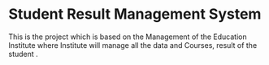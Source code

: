 # Student Result Management System
This is the project which is based on the Management of the Education Institute where Institute will manage all the data and Courses, result of the student .

